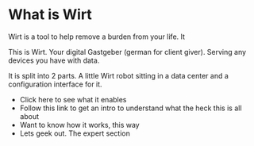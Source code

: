 # What is Wirt

Wirt is a tool to help remove a burden from your life. It

This is Wirt. Your digital Gastgeber (german for client giver). Serving any devices you have with data.

It is split into 2 parts. A little Wirt robot sitting in a data center and a configuration interface for it.

- Click here to see what it enables
- Follow this link to get an intro to understand what the heck this is all about
- Want to know how it works, this way
- Lets geek out. The expert section
